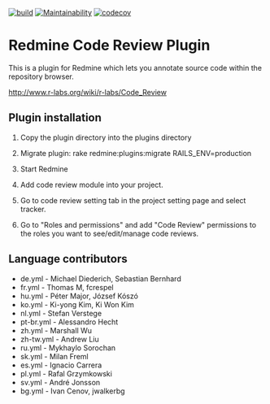 [![build](https://github.com/haru/redmine_code_review/actions/workflows/build.yml/badge.svg)](https://github.com/haru/redmine_code_review/actions/workflows/build.yml)
[![Maintainability](https://api.codeclimate.com/v1/badges/adc7bcbf7bfd8e80a97b/maintainability)](https://codeclimate.com/github/haru/redmine_code_review/maintainability)
[![codecov](https://codecov.io/gh/haru/redmine_code_review/branch/develop/graph/badge.svg?token=37CJ55KBUU)](https://codecov.io/gh/haru/redmine_code_review)

# Redmine Code Review Plugin

This is a plugin for Redmine which lets you annotate source code within the repository browser.

http://www.r-labs.org/wiki/r-labs/Code_Review

## Plugin installation

1. Copy the plugin directory into the plugins directory

2. Migrate plugin:
   rake redmine:plugins:migrate RAILS_ENV=production

3. Start Redmine

4. Add code review module into your project.

5. Go to code review setting tab in the project setting page and select tracker.

6. Go to "Roles and permissions" and add "Code Review" permissions to the roles you want to see/edit/manage code reviews.

## Language contributors

* de.yml - Michael Diederich, Sebastian Bernhard
* fr.yml - Thomas M, fcrespel
* hu.yml - Péter Major, József Kószó
* ko.yml - Ki-yong Kim, Ki Won Kim
* nl.yml - Stefan Verstege
* pt-br.yml - Alessandro Hecht
* zh.yml - Marshall Wu
* zh-tw.yml - Andrew Liu
* ru.yml - Mykhaylo Sorochan
* sk.yml - Milan Freml
* es.yml - Ignacio Carrera
* pl.yml - Rafal Grzymkowski
* sv.yml - André Jonsson
* bg.yml - Ivan Cenov, jwalkerbg
